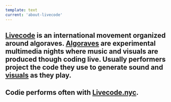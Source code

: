 ```yaml
---
template: text
current: 'about-livecode'
---
```


## [Livecode](https://toplap.org/) is an international movement organized around algoraves. [Algoraves](https://algorave.com/) are experimental multimedia nights where music and visuals are produced though coding live. **Usually performers project the code they use to generate sound and [visuals](/sketches) as they play.**

## Codie performs often with [Livecode.nyc](http://livecode.nyc/).
